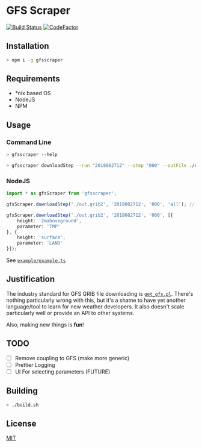 # GFS Scraper
[![Build Status](https://travis-ci.org/ISNIT0/gfs-scraper.svg?branch=master)](https://travis-ci.org/ISNIT0/gfs-scraper)
[![CodeFactor](https://www.codefactor.io/repository/github/isnit0/gfs-scraper/badge)](https://www.codefactor.io/repository/github/isnit0/gfs-scraper)

## Installation
```bash
> npm i -g gfsscraper
```

## Requirements
- *nix based OS
- NodeJS
- NPM


## Usage
### Command Line
```bash
> gfsscraper --help

> gfsscraper downloadStep --run "2018082712" --step "000" --outFile ./out.grib2 --parameterHeightGroups TMP:2maboveground LAND:surface
```

### NodeJS
```typescript
import * as gfsScraper from 'gfsscraper';

gfsScraper.downloadStep('./out.grib2', '2018082712', '000', 'all'); // Downloads all parameters and heights for selected step

gfsScraper.downloadStep('./out.grib2', '2018082712', '000', [{
    height: '2maboveground',
    parameter: 'TMP'
}, {
    height: 'surface',
    parameter: 'LAND'
}]);
```
See [`example/example.ts`](./example/example.ts)


## Justification
The industry standard for GFS GRIB file downloading is [`get_gfs.pl`](http://www.cpc.ncep.noaa.gov/products/wesley/get_gfs.html). There's nothing particularly wrong with this, but it's a shame to have yet another language/tool to learn for new weather developers. It also doesn't scale particularly well or provide an API to other systems.

Also, making new things is **fun**!

## TODO
- [ ] Remove coupling to GFS (make more generic)
- [ ] Prettier Logging
- [ ] UI For selecting parameters (FUTURE)

## Building
```bash
> ./build.sh
```

## License
[MIT](./LICENSE)

